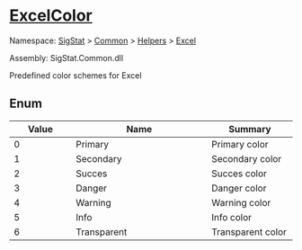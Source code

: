 # [ExcelColor](./ExcelColor.md)
Namespace: [SigStat]() > [Common](./../../README.md) > [Helpers](./../README.md) > [Excel](./README.md)

Assembly: SigStat.Common.dll


Predefined color schemes for Excel

##	Enum

| Value<a href="#"><img width=160></a> | Name<a href="#"><img width=475></a> | Summary<a href="#"><img width=160></a> | 
| --- | --- | --- | 
| 0| Primary| Primary color| <br>
| 1| Secondary| Secondary color| <br>
| 2| Succes| Succes color| <br>
| 3| Danger| Danger color| <br>
| 4| Warning| Warning color| <br>
| 5| Info| Info color| <br>
| 6| Transparent| Transparent color| <br>



